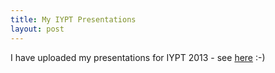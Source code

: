 ```yaml
---
title: My IYPT Presentations
layout: post
---
```


I have uploaded my presentations for IYPT 2013 - see [here](/projects/iypt2013) :-)
